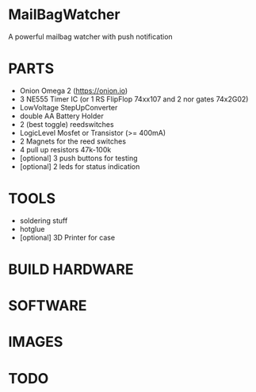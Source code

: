 # MailBagWatcher
A powerful mailbag watcher with push notification


# PARTS
* Onion Omega 2 (https://onion.io)
* 3 NE555 Timer IC (or 1 RS FlipFlop 74xx107 and 2 nor gates 74x2G02)
* LowVoltage StepUpConverter
* double AA Battery Holder
* 2 (best toggle) reedswitches
* LogicLevel Mosfet or Transistor (>= 400mA)
* 2 Magnets for the reed switches
* 4 pull up resistors 47k-100k
* [optional] 3 push buttons for testing
* [optional] 2 leds for status indication

# TOOLS
* soldering stuff
* hotglue
* [optional] 3D Printer for case


# BUILD HARDWARE

# SOFTWARE

# IMAGES

# TODO
